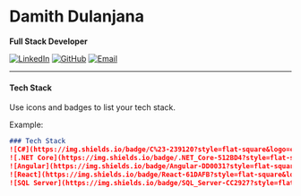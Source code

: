 # Damith Dulanjana
**Full Stack Developer**

[![LinkedIn](https://img.shields.io/badge/LinkedIn-Connect-blue)](https://www.linkedin.com/in/damith-dulanjana-dissanayaka/)
[![GitHub](https://img.shields.io/badge/GitHub-Follow-green)](https://github.com/Dulanjana123)
[![Email](https://img.shields.io/badge/Email-Contact-red)](mailto:ddissanayaka496@gmail.com)


---

#### **Tech Stack**
Use icons and badges to list your tech stack. 

Example:
```markdown
### Tech Stack
![C#](https://img.shields.io/badge/C%23-239120?style=flat-square&logo=c-sharp&logoColor=white)
![.NET Core](https://img.shields.io/badge/.NET_Core-512BD4?style=flat-square&logo=dot-net&logoColor=white)
![Angular](https://img.shields.io/badge/Angular-DD0031?style=flat-square&logo=angular&logoColor=white)
![React](https://img.shields.io/badge/React-61DAFB?style=flat-square&logo=react&logoColor=black)
![SQL Server](https://img.shields.io/badge/SQL_Server-CC2927?style=flat-square&logo=microsoft-sql-server&logoColor=white)


